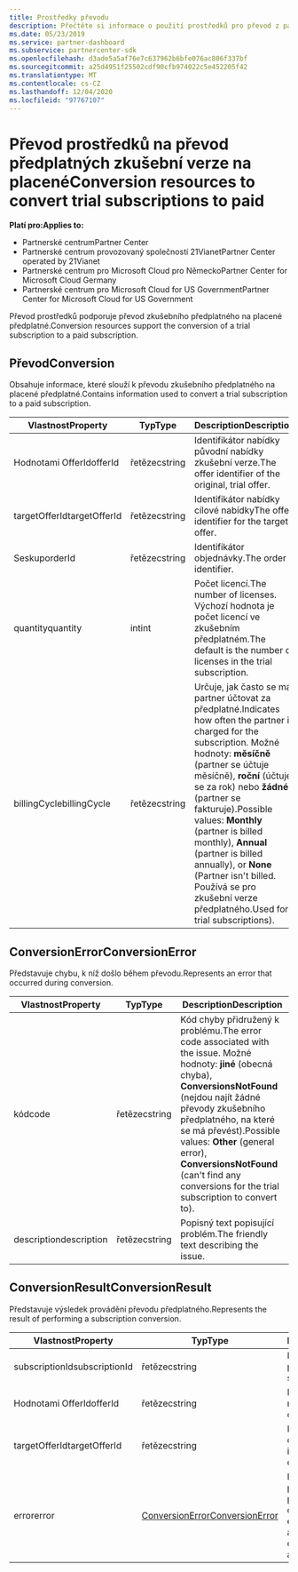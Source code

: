```yaml
---
title: Prostředky převodu
description: Přečtěte si informace o použití prostředků pro převod z partnerského centra rozhraní API, které vám pomůžou převést zkušební předplatné na placené předplatné.
ms.date: 05/23/2019
ms.service: partner-dashboard
ms.subservice: partnercenter-sdk
ms.openlocfilehash: d3ade5a5af76e7c637962b6bfe076ac806f337bf
ms.sourcegitcommit: a25d4951f25502cdf90cfb974022c5e452205f42
ms.translationtype: MT
ms.contentlocale: cs-CZ
ms.lasthandoff: 12/04/2020
ms.locfileid: "97767107"
---
```

# <a name="conversion-resources-to-convert-trial-subscriptions-to-paid"></a><span data-ttu-id="4d973-103">Převod prostředků na převod předplatných zkušební verze na placené</span><span class="sxs-lookup"><span data-stu-id="4d973-103">Conversion resources to convert trial subscriptions to paid</span></span>

<span data-ttu-id="4d973-104">**Platí pro:**</span><span class="sxs-lookup"><span data-stu-id="4d973-104">**Applies to:**</span></span>

- <span data-ttu-id="4d973-105">Partnerské centrum</span><span class="sxs-lookup"><span data-stu-id="4d973-105">Partner Center</span></span>
- <span data-ttu-id="4d973-106">Partnerské centrum provozovaný společností 21Vianet</span><span class="sxs-lookup"><span data-stu-id="4d973-106">Partner Center operated by 21Vianet</span></span>
- <span data-ttu-id="4d973-107">Partnerské centrum pro Microsoft Cloud pro Německo</span><span class="sxs-lookup"><span data-stu-id="4d973-107">Partner Center for Microsoft Cloud Germany</span></span>
- <span data-ttu-id="4d973-108">Partnerské centrum pro Microsoft Cloud for US Government</span><span class="sxs-lookup"><span data-stu-id="4d973-108">Partner Center for Microsoft Cloud for US Government</span></span>

<span data-ttu-id="4d973-109">Převod prostředků podporuje převod zkušebního předplatného na placené předplatné.</span><span class="sxs-lookup"><span data-stu-id="4d973-109">Conversion resources support the conversion of a trial subscription to a paid subscription.</span></span>

## <a name="conversion"></a><span data-ttu-id="4d973-110">Převod</span><span class="sxs-lookup"><span data-stu-id="4d973-110">Conversion</span></span>

<span data-ttu-id="4d973-111">Obsahuje informace, které slouží k převodu zkušebního předplatného na placené předplatné.</span><span class="sxs-lookup"><span data-stu-id="4d973-111">Contains information used to convert a trial subscription to a paid subscription.</span></span>

| <span data-ttu-id="4d973-112">Vlastnost</span><span class="sxs-lookup"><span data-stu-id="4d973-112">Property</span></span> | <span data-ttu-id="4d973-113">Typ</span><span class="sxs-lookup"><span data-stu-id="4d973-113">Type</span></span> | <span data-ttu-id="4d973-114">Description</span><span class="sxs-lookup"><span data-stu-id="4d973-114">Description</span></span> |
| -------- | ---- | ----------- |
| <span data-ttu-id="4d973-115">Hodnotami OfferId</span><span class="sxs-lookup"><span data-stu-id="4d973-115">offerId</span></span> | <span data-ttu-id="4d973-116">řetězec</span><span class="sxs-lookup"><span data-stu-id="4d973-116">string</span></span> | <span data-ttu-id="4d973-117">Identifikátor nabídky původní nabídky zkušební verze.</span><span class="sxs-lookup"><span data-stu-id="4d973-117">The offer identifier of the original, trial offer.</span></span> |
| <span data-ttu-id="4d973-118">targetOfferId</span><span class="sxs-lookup"><span data-stu-id="4d973-118">targetOfferId</span></span> | <span data-ttu-id="4d973-119">řetězec</span><span class="sxs-lookup"><span data-stu-id="4d973-119">string</span></span> | <span data-ttu-id="4d973-120">Identifikátor nabídky cílové nabídky</span><span class="sxs-lookup"><span data-stu-id="4d973-120">The offer identifier for the target offer.</span></span> |
| <span data-ttu-id="4d973-121">Seskup</span><span class="sxs-lookup"><span data-stu-id="4d973-121">orderId</span></span> | <span data-ttu-id="4d973-122">řetězec</span><span class="sxs-lookup"><span data-stu-id="4d973-122">string</span></span> | <span data-ttu-id="4d973-123">Identifikátor objednávky.</span><span class="sxs-lookup"><span data-stu-id="4d973-123">The order identifier.</span></span> |
| <span data-ttu-id="4d973-124">quantity</span><span class="sxs-lookup"><span data-stu-id="4d973-124">quantity</span></span> | <span data-ttu-id="4d973-125">int</span><span class="sxs-lookup"><span data-stu-id="4d973-125">int</span></span> | <span data-ttu-id="4d973-126">Počet licencí.</span><span class="sxs-lookup"><span data-stu-id="4d973-126">The number of licenses.</span></span> <span data-ttu-id="4d973-127">Výchozí hodnota je počet licencí ve zkušebním předplatném.</span><span class="sxs-lookup"><span data-stu-id="4d973-127">The default is the number of licenses in the trial subscription.</span></span> |
| <span data-ttu-id="4d973-128">billingCycle</span><span class="sxs-lookup"><span data-stu-id="4d973-128">billingCycle</span></span> | <span data-ttu-id="4d973-129">řetězec</span><span class="sxs-lookup"><span data-stu-id="4d973-129">string</span></span> | <span data-ttu-id="4d973-130">Určuje, jak často se má partner účtovat za předplatné.</span><span class="sxs-lookup"><span data-stu-id="4d973-130">Indicates how often the partner is charged for the subscription.</span></span> <span data-ttu-id="4d973-131">Možné hodnoty: **měsíčně** (partner se účtuje měsíčně), **roční** (účtuje se za rok) nebo **žádné** (partner se fakturuje).</span><span class="sxs-lookup"><span data-stu-id="4d973-131">Possible values: **Monthly** (partner is billed monthly), **Annual** (partner is billed annually), or **None** (Partner isn't billed.</span></span> <span data-ttu-id="4d973-132">Používá se pro zkušební verze předplatného.</span><span class="sxs-lookup"><span data-stu-id="4d973-132">Used for trial subscriptions).</span></span> |

## <a name="conversionerror"></a><span data-ttu-id="4d973-133">ConversionError</span><span class="sxs-lookup"><span data-stu-id="4d973-133">ConversionError</span></span>

<span data-ttu-id="4d973-134">Představuje chybu, k níž došlo během převodu.</span><span class="sxs-lookup"><span data-stu-id="4d973-134">Represents an error that occurred during conversion.</span></span>

| <span data-ttu-id="4d973-135">Vlastnost</span><span class="sxs-lookup"><span data-stu-id="4d973-135">Property</span></span> | <span data-ttu-id="4d973-136">Typ</span><span class="sxs-lookup"><span data-stu-id="4d973-136">Type</span></span> | <span data-ttu-id="4d973-137">Description</span><span class="sxs-lookup"><span data-stu-id="4d973-137">Description</span></span> |
| -------- | ---- | ----------- |
| <span data-ttu-id="4d973-138">kód</span><span class="sxs-lookup"><span data-stu-id="4d973-138">code</span></span> | <span data-ttu-id="4d973-139">řetězec</span><span class="sxs-lookup"><span data-stu-id="4d973-139">string</span></span> | <span data-ttu-id="4d973-140">Kód chyby přidružený k problému.</span><span class="sxs-lookup"><span data-stu-id="4d973-140">The error code associated with the issue.</span></span> <span data-ttu-id="4d973-141">Možné hodnoty: **jiné** (obecná chyba), **ConversionsNotFound** (nejdou najít žádné převody zkušebního předplatného, na které se má převést).</span><span class="sxs-lookup"><span data-stu-id="4d973-141">Possible values: **Other** (general error), **ConversionsNotFound** (can't find any conversions for the trial subscription to convert to).</span></span>
| <span data-ttu-id="4d973-142">description</span><span class="sxs-lookup"><span data-stu-id="4d973-142">description</span></span> | <span data-ttu-id="4d973-143">řetězec</span><span class="sxs-lookup"><span data-stu-id="4d973-143">string</span></span> | <span data-ttu-id="4d973-144">Popisný text popisující problém.</span><span class="sxs-lookup"><span data-stu-id="4d973-144">The friendly text describing the issue.</span></span> |

## <a name="conversionresult"></a><span data-ttu-id="4d973-145">ConversionResult</span><span class="sxs-lookup"><span data-stu-id="4d973-145">ConversionResult</span></span>

<span data-ttu-id="4d973-146">Představuje výsledek provádění převodu předplatného.</span><span class="sxs-lookup"><span data-stu-id="4d973-146">Represents the result of performing a subscription conversion.</span></span>

| <span data-ttu-id="4d973-147">Vlastnost</span><span class="sxs-lookup"><span data-stu-id="4d973-147">Property</span></span>       | <span data-ttu-id="4d973-148">Typ</span><span class="sxs-lookup"><span data-stu-id="4d973-148">Type</span></span>                                | <span data-ttu-id="4d973-149">Description</span><span class="sxs-lookup"><span data-stu-id="4d973-149">Description</span></span>                                                            |
|----------------|-------------------------------------|------------------------------------------------------------------------|
| <span data-ttu-id="4d973-150">subscriptionId</span><span class="sxs-lookup"><span data-stu-id="4d973-150">subscriptionId</span></span> | <span data-ttu-id="4d973-151">řetězec</span><span class="sxs-lookup"><span data-stu-id="4d973-151">string</span></span>                              | <span data-ttu-id="4d973-152">Identifikátor předplatného.</span><span class="sxs-lookup"><span data-stu-id="4d973-152">The subscription identifier.</span></span>                                           |
| <span data-ttu-id="4d973-153">Hodnotami OfferId</span><span class="sxs-lookup"><span data-stu-id="4d973-153">offerId</span></span>        | <span data-ttu-id="4d973-154">řetězec</span><span class="sxs-lookup"><span data-stu-id="4d973-154">string</span></span>                              | <span data-ttu-id="4d973-155">Původní identifikátor nabídky</span><span class="sxs-lookup"><span data-stu-id="4d973-155">The original offer identifier.</span></span>                                         |
| <span data-ttu-id="4d973-156">targetOfferId</span><span class="sxs-lookup"><span data-stu-id="4d973-156">targetOfferId</span></span>  | <span data-ttu-id="4d973-157">řetězec</span><span class="sxs-lookup"><span data-stu-id="4d973-157">string</span></span>                              | <span data-ttu-id="4d973-158">Identifikátor nabídky cílové nabídky</span><span class="sxs-lookup"><span data-stu-id="4d973-158">The offer identifier for the target offer.</span></span>                             |
| <span data-ttu-id="4d973-159">error</span><span class="sxs-lookup"><span data-stu-id="4d973-159">error</span></span>          | [<span data-ttu-id="4d973-160">ConversionError</span><span class="sxs-lookup"><span data-stu-id="4d973-160">ConversionError</span></span>](#conversionerror) | <span data-ttu-id="4d973-161">Došlo k chybě při pokusu o převod, pokud je k dispozici..</span><span class="sxs-lookup"><span data-stu-id="4d973-161">The error encountered while attempting the conversion, if applicable..</span></span> |